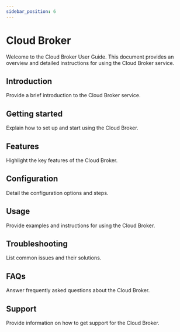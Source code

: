 ```yaml
---
sidebar_position: 6
---
```


# Cloud Broker

Welcome to the Cloud Broker User Guide. This document provides an overview and detailed instructions for using the Cloud Broker service.


## Introduction

Provide a brief introduction to the Cloud Broker service.

## Getting started

Explain how to set up and start using the Cloud Broker.

## Features

Highlight the key features of the Cloud Broker.

## Configuration

Detail the configuration options and steps.

## Usage

Provide examples and instructions for using the Cloud Broker.

## Troubleshooting

List common issues and their solutions.

## FAQs

Answer frequently asked questions about the Cloud Broker.

## Support

Provide information on how to get support for the Cloud Broker.
```